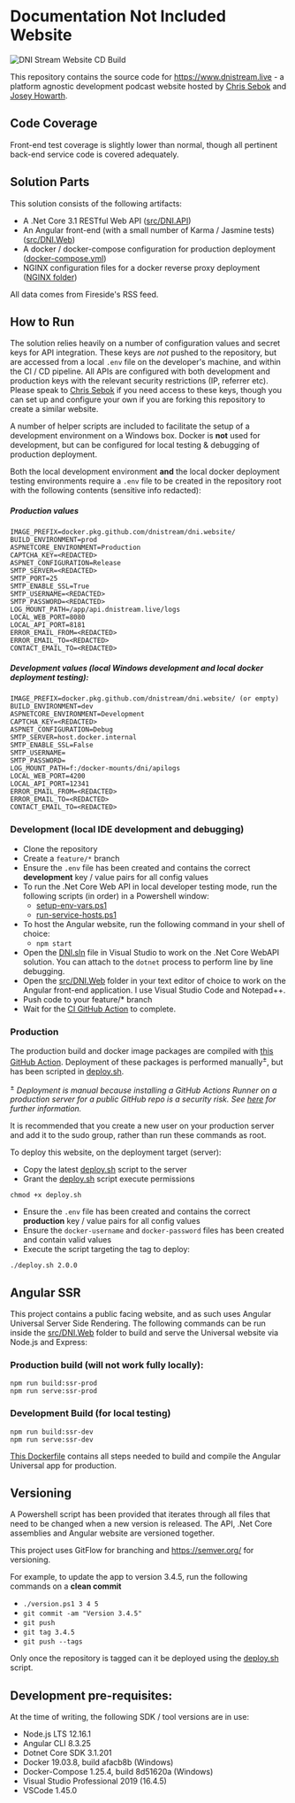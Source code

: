 # Documentation Not Included Website

![DNI Stream Website CD Build](https://github.com/DNIStream/dni.website/workflows/DNI%20Stream%20Website%20CD%20Build/badge.svg?branch=master)

This repository contains the source code for https://www.dnistream.live - a platform agnostic development podcast website hosted by [Chris Sebok](https://github.com/Bidthedog) and [Josey Howarth](https://github.com/sudomistress).

## Code Coverage

Front-end test coverage is slightly lower than normal, though all pertinent back-end service code is covered adequately.

## Solution Parts

This solution consists of the following artifacts:

* A .Net Core 3.1 RESTful Web API ([src/DNI.API](src/DNI.API))
* An Angular front-end (with a small number of Karma / Jasmine tests) ([src/DNI.Web](src/DNI.Web))
* A docker / docker-compose configuration for production deployment ([docker-compose.yml](docker-compose.yml))
* NGINX configuration files for a docker reverse proxy deployment ([NGINX folder](nginx))

All data comes from Fireside's RSS feed.

## How to Run

The solution relies heavily on a number of configuration values and secret keys for API integration. These keys are *not* pushed to the repository, but are accessed from a local `.env` file on the developer's machine, and within the CI / CD pipeline. All APIs are configured with both development and production keys with the relevant security restrictions (IP, referrer etc). Please speak to [Chris Sebok](https://github.com/Bidthedog) if you need access to these keys, though you can set up and configure your own if you are forking this repository to create a similar website.

A number of helper scripts are included to facilitate the setup of a development environment on a Windows box. Docker is **not** used for development, but can be configured for local testing & debugging of production deployment.

Both the local development environment **and** the local docker deployment testing environments require a `.env` file to be created in the repository root with the following contents (sensitive info redacted):

##### Production values
```
IMAGE_PREFIX=docker.pkg.github.com/dnistream/dni.website/
BUILD_ENVIRONMENT=prod
ASPNETCORE_ENVIRONMENT=Production
CAPTCHA_KEY=<REDACTED>
ASPNET_CONFIGURATION=Release
SMTP_SERVER=<REDACTED>
SMTP_PORT=25
SMTP_ENABLE_SSL=True
SMTP_USERNAME=<REDACTED>
SMTP_PASSWORD=<REDACTED>
LOG_MOUNT_PATH=/app/api.dnistream.live/logs
LOCAL_WEB_PORT=8080
LOCAL_API_PORT=8181
ERROR_EMAIL_FROM=<REDACTED>
ERROR_EMAIL_TO=<REDACTED>
CONTACT_EMAIL_TO=<REDACTED>
```
##### Development values (local Windows development and local docker deployment testing):
```
IMAGE_PREFIX=docker.pkg.github.com/dnistream/dni.website/ (or empty)
BUILD_ENVIRONMENT=dev
ASPNETCORE_ENVIRONMENT=Development
CAPTCHA_KEY=<REDACTED>
ASPNET_CONFIGURATION=Debug
SMTP_SERVER=host.docker.internal
SMTP_ENABLE_SSL=False
SMTP_USERNAME=
SMTP_PASSWORD=
LOG_MOUNT_PATH=f:/docker-mounts/dni/apilogs
LOCAL_WEB_PORT=4200
LOCAL_API_PORT=12341
ERROR_EMAIL_FROM=<REDACTED>
ERROR_EMAIL_TO=<REDACTED>
CONTACT_EMAIL_TO=<REDACTED>
```

### Development (local IDE development and debugging)

* Clone the repository
* Create a `feature/*` branch
* Ensure the `.env` file has been created and contains the correct **development** key / value pairs for all config values
* To run the .Net Core Web API in local developer testing mode, run the following scripts (in order) in a Powershell window:
    * [setup-env-vars.ps1](setup-env-vars.ps1)
    * [run-service-hosts.ps1](run-service-hosts.ps1)
* To host the Angular website, run the following command in your shell of choice:
    * `npm start`
* Open the [DNI.sln](DNI.sln) file in Visual Studio to work on the .Net Core WebAPI solution. You can attach to the `dotnet` process to perform line by line debugging.
* Open the [src/DNI.Web](src/DNI.Web) folder in your text editor of choice to work on the Angular front-end application. I use Visual Studio Code and Notepad++.
* Push code to your feature/* branch
* Wait for the [CI GitHub Action](.github/workflows/ci.yml) to complete.

### Production

The production build and docker image packages are compiled with [this GitHub Action](.github/workflows/cd.yml). Deployment of these packages is performed manually<sup>&#177;</sup>, but has been scripted in [deploy.sh](deploy.sh).

<sup>&#177;</sup> *Deployment is manual because installing a GitHub Actions Runner on a production server for a public GitHub repo is a security risk. See [here](https://help.github.com/en/actions/hosting-your-own-runners/adding-self-hosted-runners) for further information.*

It is recommended that you create a new user on your production server and add it to the sudo group, rather than run these commands as root.

To deploy this website, on the deployment target (server):

* Copy the latest [deploy.sh](deploy.sh) script to the server
* Grant the [deploy.sh](deploy.sh) script execute permissions
```
chmod +x deploy.sh
```
* Ensure the `.env` file has been created and contains the correct **production** key / value pairs for all config values
* Ensure the `docker-username` and `docker-password` files has been created and contain valid values
* Execute the script targeting the tag to deploy:
```
./deploy.sh 2.0.0
```

## Angular SSR

This project contains a public facing website, and as such uses Angular Universal Server Side Rendering. The following commands can be run inside the [src/DNI.Web](src/DNI.Web) folder to build and serve the Universal website via Node.js and Express:

### Production build (will not work fully locally):
```
npm run build:ssr-prod
npm run serve:ssr-prod
```
### Development Build (for local testing)
```
npm run build:ssr-dev
npm run serve:ssr-dev
```

[This Dockerfile](src/DNI.Web/Dockerfile) contains all steps needed to build and compile the Angular Universal app for production.

## Versioning

A Powershell script has been provided that iterates through all files that need to be changed when a new version is released. The API, .Net Core assemblies and Angular website are versioned together.

This project uses GitFlow for branching and https://semver.org/ for versioning.

For example, to update the app to version 3.4.5, run the following commands on a **clean commit**

* `./version.ps1 3 4 5`
* `git commit -am "Version 3.4.5"`
* `git push`
* `git tag 3.4.5`
* `git push --tags`

Only once the repository is tagged can it be deployed using the [deploy.sh](deploy.sh) script.

## Development pre-requisites:

At the time of writing, the following SDK / tool versions are in use:

* Node.js LTS 12.16.1
* Angular CLI 8.3.25
* Dotnet Core SDK 3.1.201
* Docker 19.03.8, build afacb8b (Windows)
* Docker-Compose 1.25.4, build 8d51620a (Windows)
* Visual Studio Professional 2019 (16.4.5)
* VSCode 1.45.0
